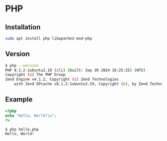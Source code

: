 # PHP

## Installation

```bash
sudo apt install php libapache2-mod-php
```

## Version

```bash
$ php --version
PHP 8.1.2-1ubuntu2.19 (cli) (built: Sep 30 2024 16:25:25) (NTS)
Copyright (c) The PHP Group
Zend Engine v4.1.2, Copyright (c) Zend Technologies
    with Zend OPcache v8.1.2-1ubuntu2.19, Copyright (c), by Zend Technologies
```

## Example

```php
<?php
echo "Hello, World!\n";
?>
```

```bash
$ php hello.php
Hello, World!
```
